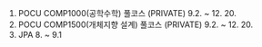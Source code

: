 1. POCU COMP1000(공학수학) 풀코스 (PRIVATE) 9.2. ~ 12. 20.
2. POCU COMP1500(개체지향 설계) 풀코스 (PRIVATE) 9.2. ~ 12. 20.
3. JPA 8. ~ 9.1
